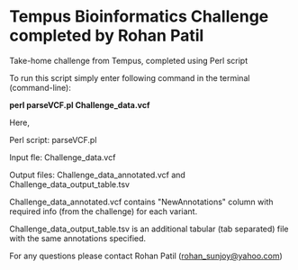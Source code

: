 # Tempus Bioinformatics Challenge completed by Rohan Patil
Take-home challenge from Tempus, completed using Perl script


To run this script simply enter following command in the terminal (command-line):

**perl parseVCF.pl Challenge_data.vcf** 


Here, 

Perl script: parseVCF.pl

Input fle: Challenge_data.vcf

Output files: Challenge_data_annotated.vcf and Challenge_data_output_table.tsv

Challenge_data_annotated.vcf contains "NewAnnotations" column with required info (from the challenge) for each variant.

Challenge_data_output_table.tsv is an additional tabular (tab separated) file with the same annotations specified.

For any questions please contact Rohan Patil (rohan_sunjoy@yahoo.com)
